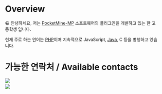 # Overview
:grinning: 안녕하세요, 저는 [PocketMine-MP](https://github.com/pmmp/PocketMine-MP) 소프트웨어의 플러그인을 개발하고 있는 한 고등학생 입니다.

현재 주로 하는 언어는 [PHP](https://www.php.net)이며 지속적으로 JavaScript, [Java](https://java.com), C 등을 병행하고 있습니다.
# 가능한 연락처 / Available contacts
![](https://img.shields.io/badge/chat%20on-Telegram-blue)
</a>
<a href="https://open.kakao.com/me/alvin0319"><br>
![](https://img.shields.io/badge/chat%20on-KakaoTalk-yellow)
</a>



<!--
**alvin0319/alvin0319** is a ✨ _special_ ✨ repository because its `README.md` (this file) appears on your GitHub profile.

Here are some ideas to get you started:

- 🔭 I’m currently working on ...
- 🌱 I’m currently learning ...
- 👯 I’m looking to collaborate on ...
- 🤔 I’m looking for help with ...
- 💬 Ask me about ...
- 📫 How to reach me: ...
- 😄 Pronouns: ...
- ⚡ Fun fact: ...
-->
